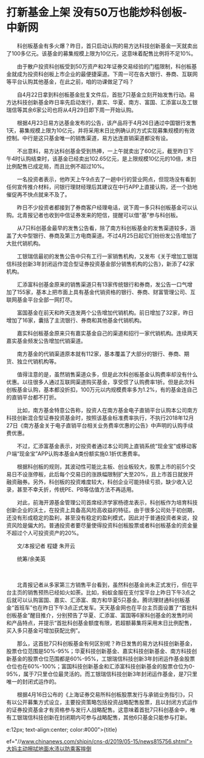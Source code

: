 # 打新基金上架 没有50万也能炒科创板-中新网

　　科创板基金有多火爆？昨日，首只启动认购的易方达科技创新基金一天就卖出了100多亿元。该基金的募集规模上限为10亿元，这意味着配售比例将不足10%。

　　由于散户投资科创板受到50万资产和2年证券交易经验的门槛限制，科创板基金就成为投资科创板上市企业的最便捷渠道。下周一可在各大银行、券商、互联网等平台认购其他基金，在此之前，咱的功课做足了吗？

　　自4月22日拿到科创板基金批复文件后，首批7只基金立刻开始发售行动。易方达科技创新基金昨日率先启动发行，嘉实、华夏、南方、富国、汇添富以及工银瑞信等其余6家公司也将从4月29日即下周一开始认购。

　　根据4月23日易方达基金发布的公告，该产品将于4月26日通过中国银行发售1天，募集规模上限为10亿元，并将采用末日比例确认的方式实现募集规模的有效控制。中行是这只基金唯一的销售渠道，易方达连直销渠道都没有设。

　　不出意料，易方达科创基金受到热捧，一上午就卖出了60亿元，截至昨日下午4时认购结束时，该基金已经卖出102.65亿元，是上限规模10亿元的10倍，末日比例配售已成定局，而且比例不超过10%。

　　一名投资者表示，他昨天上午9点去了一趟中行的营业网点，但现场没有看到任何宣传推介材料，问银行理财经理后其建议在中行APP上直接认购，还一个劲地催促再不快点就来不及了。

　　昨日不少投资者都接到了券商客户经理电话，说下周一多只科创板基金可以认购。北青报记者也收到中信证券发来的短信，提醒可以借“基”参与科创板。

　　从7只科创基金最早的发售公告看，除了南方科创板基金的发售渠道较多，涵盖了大中型银行、券商及第三方电商渠道。不过4月25日起它们纷纷发公告增加了大批代销机构。

　　工银瑞信最初的发售公告中只有工行一家销售机构，又发布《关于增加工银瑞信科技创新3年封闭运作混合型证券投资基金部分销售机构的公告》，新添了42家机构。

　　汇添富科创基金原来的销售渠道只有13家传统银行和券商，发公告一口气增加了155家，基本上把市面上具有基金代销资格的银行、券商、财富管理公司、互联网基金平台全部一网打尽。

　　富国基金在前天和昨天连发两个公告增加代销机构。前日增加了32家，昨日增加了16家，囊括了主流银行、券商和其他基金代销机构。

　　嘉实科创板基金原来只有嘉实基金自己的渠道和招行一家代销机构。连续两天嘉实基金频发公告增加代销渠道。

　　南方基金的代销渠道原本就有112家，基本覆盖了大部分的银行、券商、期货、独立代销机构等。

　　值得注意的是，虽然销售渠道众多，但是此次科创板基金认购费率却没有什么优惠。以往很多人通过互联网渠道购买基金，享受惯了认购费率1折。但是此次科创板基金认购，基本都没折扣，100万元以内规模费率多为1.2%，有的基金连自己的直销平台都不打折。

　　比如，南方基金特意公告称，投资人在南方基金电子直销平台认购本公司南方科技创新混合型证券投资基金时，按照该基金标准费率执行，不执行2018年12月27日《南方基金关于电子直销平台相关业务费率优惠的公告》中声明的认购手续费优惠。

　　不过，汇添富基金表示，对投资者通过本公司网上直销系统“现金宝”或移动客户端“现金宝”APP认购本基金A类份额实施0.1折优惠费率。

　　根据科创板的规则，其波动性可能比主板、创业板较大，股票上市的前5个交易日不设涨停板，此后每个交易日的涨跌幅限制扩大至20%，且上市首日就放开融资融券。另外，科创板的投资难度较大，科创企业可能持续亏损，缺少收入记录，甚至不幸夭折，传统PE、PB等估值方法不再适用。

　　对此，前海开源基金管理公司首席经济学家杨德龙表示，科创板作为培育科技创新企业的沃土，在投资上具备高风险高收益的特征。由于很多公司处于初创期，还没有形成稳定的盈利，甚至没有稳定的盈利模式，因此对于普通投资者来说，投资风险是偏大的。普通投资者要尽量使得投资科创板股票或者科创板基金的资金量不超过个人可投资资产的20%。

　　文/本报记者 程婕 朱开云

　　统筹/余美英

　

　　北青报记者从多家第三方销售平台看到，虽然科创基金尚未正式发行，但在平台主页的销售预热已经如火如荼。比如，蚂蚁金服在支付宝平台上昨日下午3点之后就可以认购富国、嘉实、汇添富、南方和华夏5只基金。腾讯理财通科创板基金“首班车”也在昨日下午3点正式发车。天天基金网也在平台主页面设置了“首批科创板基金”醒目推介，分别预告了华夏、汇添富、富国等6家科创基金的发售时间和产品特点，并提示“首批科创基金额度有限，若超额募集将采用末日比例配售，买入多只基金可增加获配比例”。

　　那么，这首批7只科创板基金有何区别呢？昨日发售的易方达科技创新基金，股票仓位范围是50%-95%；华夏科技创新基金、嘉实科技创新基金、南方科技创新基金的股票仓位范围都是60%-95%，工银瑞信科技创新3年封闭运作基金股票仓位也在60%-100%；富国科技创新基金和汇添富科技创新基金的股票仓位为0-95%，属于7只里仓位最灵活的。而工银瑞信科技创新3年封闭运作基金，是7只里唯一的封闭式运作的。

　　根据4月16日公布的《上海证券交易所科创板股票发行与承销业务指引》，只有以公开募集方式设立，主要投资策略包括投资战略配售股票，且以封闭方式运作的证券投资基金才有资格参与发行人战略配售。这意味着首批7只科创基金中，唯有工银瑞信科技创新在封闭期内可参与战略配售，其他6只基金只能参与打新。

e:12px; text-align:center; color:#000">{title}

ef="//www.chinanews.com/shipin/cns-d/2019/05-15/news815756.shtml">大妈主动擦拭地面水渍以防乘客摔倒
